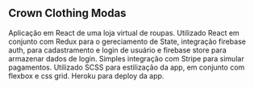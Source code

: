 ## Crown Clothing Modas

Aplicação em React de uma loja virtual de roupas.
Utilizado React em conjunto com Redux para o gereciamento de State, integração firebase auth, para cadastramento e login de usuário e firebase store para armazenar dados de login.
Simples integração com Stripe para simular pagamentos.
Utilizado SCSS para estilização da app, em conjunto com flexbox e css grid.
Heroku para deploy da app.
